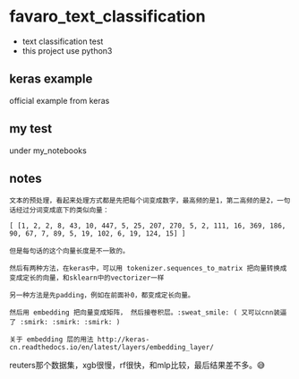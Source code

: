# favaro_text_classification

* text classification test
* this project use python3

## keras example

official example from keras

## my test

under my_notebooks

## notes

```
文本的预处理，看起来处理方式都是先把每个词变成数字，最高频的是1，第二高频的是2，一句话经过分词变成底下的类似向量：

[ [1, 2, 2, 8, 43, 10, 447, 5, 25, 207, 270, 5, 2, 111, 16, 369, 186, 90, 67, 7, 89, 5, 19, 102, 6, 19, 124, 15] ]

但是每句话的这个向量长度是不一致的。

然后有两种方法，在keras中，可以用 tokenizer.sequences_to_matrix 把向量转换成变成定长的向量，和sklearn中的vectorizer一样

另一种方法是先padding，例如在前面补0，都变成定长向量。

然后用 embedding 把向量变成矩阵， 然后接卷积层。:sweat_smile: ( 又可以cnn装逼了 :smirk: :smirk: :smirk: )

关于 embedding 层的用法 http://keras-cn.readthedocs.io/en/latest/layers/embedding_layer/
```

reuters那个数据集，xgb很慢，rf很快，和mlp比较，最后结果差不多。:sweat_smile: